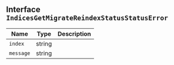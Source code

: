 ## Interface `IndicesGetMigrateReindexStatusStatusError`

| Name | Type | Description |
| - | - | - |
| `index` | string | &nbsp; |
| `message` | string | &nbsp; |
